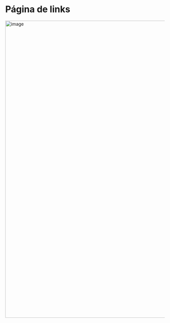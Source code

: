 # Página de links

<img width="1919" height="939" alt="image" src="https://github.com/user-attachments/assets/62c04d2e-121b-4d72-853f-4c7bcd5ac9ff" />
